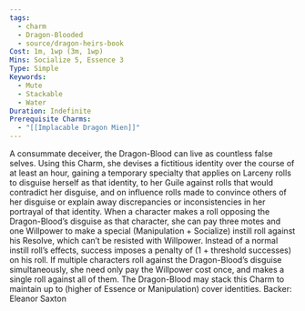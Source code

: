 ```yaml
---
tags:
  - charm
  - Dragon-Blooded
  - source/dragon-heirs-book
Cost: 1m, 1wp (3m, 1wp)
Mins: Socialize 5, Essence 3
Type: Simple
Keywords:
  - Mute
  - Stackable
  - Water
Duration: Indefinite
Prerequisite Charms:
  - "[[Implacable Dragon Mien]]"
---
```

A consummate deceiver, the Dragon-Blood can live as countless false selves. Using this Charm, she devises a fictitious identity over the course of at least an hour, gaining a temporary specialty that applies on Larceny rolls to disguise herself as that identity, to her Guile against rolls that would contradict her disguise, and on influence rolls made to convince others of her disguise or explain away discrepancies or inconsistencies in her portrayal of that identity.
When a character makes a roll opposing the Dragon-Blood’s disguise as that character, she can pay three motes and one Willpower to make a special (Manipulation + Socialize) instill roll against his Resolve, which can’t be resisted with Willpower. Instead of a normal instill roll’s effects, success imposes a penalty of (1 + threshold successes) on his roll. If multiple characters roll against the Dragon-Blood’s disguise simultaneously, she need only pay the Willpower cost once, and makes a single roll against all of them.
The Dragon-Blood may stack this Charm to maintain up to (higher of Essence or Manipulation) cover identities.
Backer: Eleanor Saxton